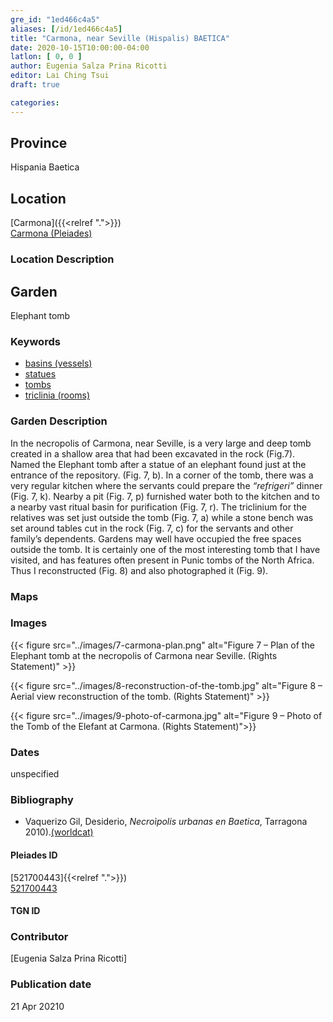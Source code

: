 ```yaml
---
gre_id: "1ed466c4a5"
aliases: [/id/1ed466c4a5]
title: "Carmona, near Seville (Hispalis) BAETICA"
date: 2020-10-15T10:00:00-04:00
latlon: [ 0, 0 ]
author: Eugenia Salza Prina Ricotti
editor: Lai Ching Tsui
draft: true

categories:
---
```


## Province
Hispania Baetica

<!--### Province Description-->

<!-- DESCRIPTION -->


## Location

[Carmona]({{<relref ".">}}) \
[Carmona (Pleiades)](https://pleiades.stoa.org/places/521700443)

### Location Description

<!--## Sublocation-->

<!--
[AREA WITHIN LOCATION, LIKE “PALATINE HILL”](GEOREFERENCE LINK)
A sublocation is any area larger than an individual garden, but located within a location. I would always try to include a link to a controlled vocabulary here if possible. This ID may well be different from the Garden ID, e.g., Pompeii versus a Garden in one of the houses which has its own Pleiades ID.
-->

<!--### Sublocation Description-->

<!-- DESCRIPTION -->

## Garden

Elephant tomb

### Keywords

- [basins (vessels)](http://vocab.getty.edu/page/aat/300045614)
- [statues](http://vocab.getty.edu/page/aat/300047600)
- [tombs](http://vocab.getty.edu/page/aat/300005926)
- [triclinia (rooms)](http://vocab.getty.edu/page/aat/300004359)


### Garden Description

In the necropolis of Carmona, near Seville, is a very large and deep tomb created in a shallow area that had been excavated in the rock (Fig.7). Named the Elephant tomb after a statue of an elephant found just at the entrance of the repository. (Fig. 7, b). In a corner of the tomb, there was a very regular kitchen where the servants could prepare the *“refrigeri”*  dinner (Fig. 7, k). Nearby a pit (Fig. 7, p) furnished water both to the kitchen and to a nearby vast ritual basin for purification (Fig. 7, r). The triclinium for the relatives was set just outside the tomb (Fig. 7, a) while a stone bench was set around tables cut in the rock (Fig. 7, c) for the servants and other family’s dependents. Gardens may well have occupied the free spaces outside the tomb. It is certainly one of the most interesting tomb that I have visited, and has features often present in Punic tombs of the North Africa. Thus I reconstructed (Fig. 8) and also photographed it (Fig. 9).


### Maps

<!--
{{< figure src="IMG_URL" alt="ALT_TEXT" title="CAPTION" >}}
-->

<!--### Plans-->

<!--
{{< figure src="IMG_URL" alt="ALT_TEXT" title="CAPTION" >}}
-->

### Images


{{< figure src="../images/7-carmona-plan.png" alt="Figure 7 – Plan of the Elephant tomb at the necropolis of Carmona near Seville. (Rights Statement)" >}}

{{< figure src="../images/8-reconstruction-of-the-tomb.jpg" alt="Figure 8 – Aerial view reconstruction of the tomb. (Rights Statement)" >}}

{{< figure src="../images/9-photo-of-carmona.jpg" alt="Figure 9 – Photo of the Tomb of the Elefant at Carmona. (Rights Statement)">}}



### Dates

unspecified

### Bibliography
* Vaquerizo Gil, Desiderio, *Necroìpolis urbanas en Baetica*, Tarragona 2010).[(worldcat)](http://www.worldcat.org/oclc/929776098)


<!--#### Periodo ID-->

<!-- [PERIODO_ID](https://pleiades.stoa.org/places/PLEIADES_ID) -->

#### Pleiades ID
[521700443]{{<relref ".">}}) \
[521700443](https://pleiades.stoa.org/places/521700443)

#### TGN ID
<!-- [TGN_ID](http://vocab.getty.edu/page/tgn/TGN_ID) -->

### Contributor
[Eugenia Salza Prina Ricotti]


### Publication date

21 Apr 20210